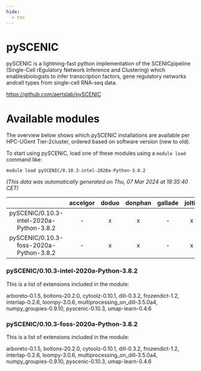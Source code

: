 ```yaml
---
hide:
  - toc
---
```


pySCENIC
========


pySCENIC is a lightning-fast python implementation of the SCENICpipeline (Single-Cell rEgulatory Network Inference and Clustering) which enablesbiologists to infer transcription factors, gene regulatory networks andcell types from single-cell RNA-seq data.

https://github.com/aertslab/pySCENIC
# Available modules


The overview below shows which pySCENIC installations are available per HPC-UGent Tier-2cluster, ordered based on software version (new to old).

To start using pySCENIC, load one of these modules using a `module load` command like:

```shell
module load pySCENIC/0.10.3-intel-2020a-Python-3.8.2
```

*(This data was automatically generated on Thu, 07 Mar 2024 at 18:35:40 CET)*  

| |accelgor|doduo|donphan|gallade|joltik|skitty|
| :---: | :---: | :---: | :---: | :---: | :---: | :---: |
|pySCENIC/0.10.3-intel-2020a-Python-3.8.2|-|x|x|-|x|x|
|pySCENIC/0.10.3-foss-2020a-Python-3.8.2|-|x|x|-|x|x|


### pySCENIC/0.10.3-intel-2020a-Python-3.8.2

This is a list of extensions included in the module:

arboreto-0.1.5, boltons-20.2.0, cytoolz-0.10.1, dill-0.3.2, frozendict-1.2, interlap-0.2.6, loompy-3.0.6, multiprocessing_on_dill-3.5.0a4, numpy_groupies-0.9.10, pyscenic-0.10.3, umap-learn-0.4.6

### pySCENIC/0.10.3-foss-2020a-Python-3.8.2

This is a list of extensions included in the module:

arboreto-0.1.5, boltons-20.2.0, cytoolz-0.10.1, dill-0.3.2, frozendict-1.2, interlap-0.2.6, loompy-3.0.6, multiprocessing_on_dill-3.5.0a4, numpy_groupies-0.9.10, pyscenic-0.10.3, umap-learn-0.4.6